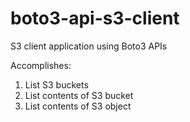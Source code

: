 # boto3-api-s3-client
S3 client application using Boto3 APIs

Accomplishes:
1. List S3 buckets
2. List contents of S3 bucket
3. List contents of S3 object
